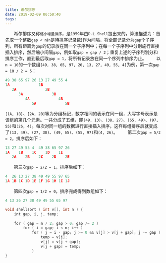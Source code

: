 ```yaml
---
title: 希尔排序
date: 2019-02-09 00:50:40
tags:
---
```

&emsp;&emsp;希尔排序又称`缩小增量排序`，是`1959`年由`D.L.Shell`提出来的，算法描述为：首先取一个整数`gap < n`(`n`是待排序记录数)作为间隔，将全部记录分为`gap`个子序列，所有距离为`gap`的记录放在同一个子序列中；在每一个子序列中分别施行直接插入排序，然后缩小间隔`gap`，例如取`gap = gap / 2`；重复上述的子序列划分和排序工作，直到最后取`gap = 1`，将所有记录放在同一个序列中排序为止。
&emsp;&emsp;以`n = 10`的一个数组`[49, 38, 65, 97, 26, 13, 27, 49, 55, 4]`为例，第一次`gap = 10 / 2 = 5`：

``` cpp
49 38 65 97 26 13 27 49 55 4
1A             1B
   2A             2B
      3A             3B
         4A             4B
            5A             5B
```

`[1A, 1B]`、`[2A, 2B]`等为分组标记，数字相同的表示在同一组，大写字母表示是该组的第几个元素。一共分成了五组，即`(49, 13)`、`(38, 27)`、`(65, 49)`、`(97, 55)`和`(26, 4)`。每次对同一组的数据进行直接插入排序，这样每组排序后就变成了`(13, 49)`、`(27, 38)`、`(49, 65)`、`(55, 97)`和`(4, 26)`。
&emsp;&emsp;第二次`gap = 5/2 = 2`，排序后如下：

``` cpp
13 27 49 55 4  49 38 65 97 26
1A    1B    1C    1D    1E
   2A    2B    2C    2D    2E
```

&emsp;&emsp;第三次`gap = 2/2 = 1`，排序后如下：

``` cpp
4  26 13 27 38 49 49 55 97 65
1A 1B 1C 1D 1E 1F 1G 1H 1I 1J
```

&emsp;&emsp;第四次`gap = 1/2 = 0`，排序完成得到数组如下：

``` cpp
4 13 26 27 38 49 49 55 65 97
```

``` cpp
void shellsort ( int v[], int n ) {
    int gap, i, j, temp;
​
    for ( gap = n / 2; gap > 0; gap /= 2 )
        for ( i = gap; i < n; i++ )
            for ( j = i - gap; j >= 0 && v[j] > v[j + gap]; j -= gap ) {
                temp = v[j];
                v[j] = v[j + gap];
                v[j + gap] = temp;
            }
}
```